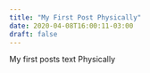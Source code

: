 ```yaml
---
title: "My First Post Physically"
date: 2020-04-08T16:00:11-03:00
draft: false
---
```


My first posts text Physically
